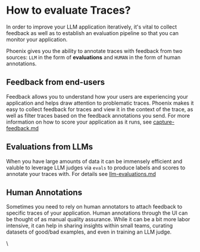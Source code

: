 # How to evaluate Traces?

In order to improve your LLM application iteratively, it's vital to collect feedback as well as to establish an evaluation pipeline so that you can monitor your application.

Phoenix gives you the ability to annotate traces with feedback from two sources: `LLM` in the form of **evaluations** and `HUMAN` in the form of human annotations.

## Feedback from end-users

Feedback allows you to understand how your users are experiencing your application and helps draw attention to problematic traces. Phoenix makes it easy to collect feedback for traces and view it in the context of the trace, as well as filter traces based on the feedback annotations you send. For more information on how to score your application as it runs, see [capture-feedback.md](../how-to-tracing/capture-feedback.md "mention")

## Evaluations from LLMs

When you have large amounts of data it can be immensely efficient and valuble to leverage LLM judges via `evals` to produce labels and scores to annotate your traces with. For details see [llm-evaluations.md](../how-to-tracing/llm-evaluations.md "mention")

## Human Annotations

Sometimes you need to rely on human annotators to attach feedback to specific traces of your application. Human annotations through the UI can be thought of as manual quality assurance. While it can be a bit more labor intensive, it can help in sharing insights within small teams, curating datasets of good/bad examples, and even in training an LLM judge.

\
